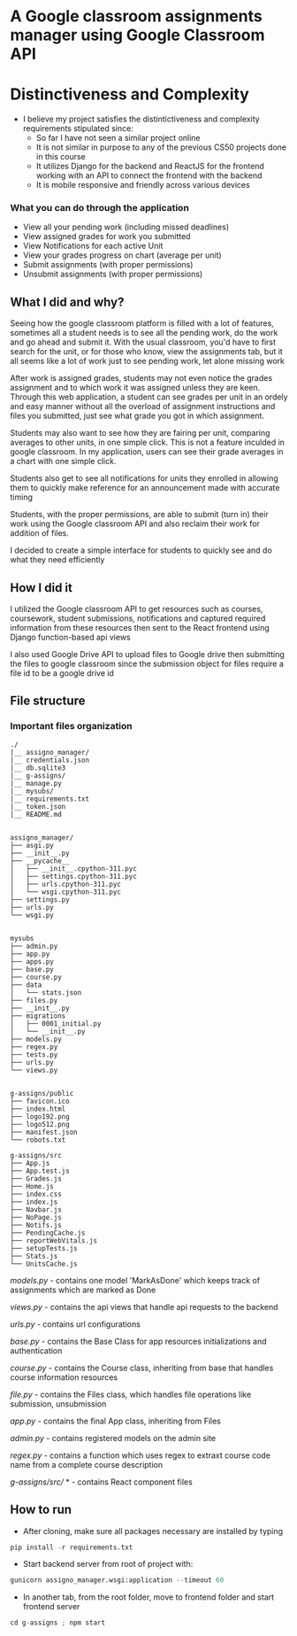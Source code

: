 # A Google classroom assignments manager using Google Classroom API

# Distinctiveness and Complexity
- I believe my project satisfies the distintictiveness and complexity requirements stipulated since:
    + So far I have not seen a similar project online
    + It is not similar in purpose to any of the previous CS50 projects done in this course
    + It utilizes Django for the backend and ReactJS for the frontend working with an API to connect the frontend with the backend
    + It is mobile responsive and friendly across various devices

### What you can do through the application
+ View all your pending work (including missed deadlines)
+ View assigned grades for work you submitted
+ View Notifications for each active Unit
+ View your grades progress on chart (average per unit)
+ Submit assignments (with proper permissions)
+ Unsubmit assignments (with proper permissions)

## What I did and why?
Seeing how the google classroom platform is filled with a lot of features, sometimes all a student needs is to see all the pending work, do the work and go ahead and submit it. With the usual classroom, you'd have to first search for the unit, or for those who know, view the assignments tab, but it all seems like a lot of work just to see pending work, let alone missing work

After work is assigned grades, students may not even notice the grades assignment and to which work it was assigned unless they are keen. Through this web application, a student can see grades per unit in an ordely and easy manner without all the overload of assignment instructions and files you submitted, just see what grade you got in which assignment.

Students may also want to see how they are fairing per unit, comparing averages to other units, in one simple click. This is not a feature inculded in google classroom. In my application, users can see their grade averages in a chart with one simple click.

Students also get to see all notifications for units they enrolled in allowing them to quickly make reference for an announcement made with accurate timing

Students, with the proper permissions, are able to submit (turn in) their work using the Google classroom API and also reclaim their work for addition of files.

I decided to create a simple interface for students to quickly see and do what they need efficiently

## How I did it
I utilized the Google classroom API to get resources such as courses, coursework, student submissions, notifications and captured required information from these resources then sent to the React frontend using Django function-based api views

I also used Google Drive API to upload files to Google drive then submitting the files to google classroom since the submission object for files require a file id to be a google drive id

## File structure
### Important files organization

    ./
    |__ assigno_manager/
    |__ credentials.json
    |__ db.sqlite3
    |__ g-assigns/
    |__ manage.py
    |__ mysubs/
    |__ requirements.txt
    |__ token.json
    |__ README.md


    assigno_manager/
    ├── asgi.py
    ├── __init__.py
    ├── __pycache__
    │   ├── __init__.cpython-311.pyc
    │   ├── settings.cpython-311.pyc
    │   ├── urls.cpython-311.pyc
    │   └── wsgi.cpython-311.pyc
    ├── settings.py
    ├── urls.py
    └── wsgi.py


    mysubs
    ├── admin.py
    ├── app.py
    ├── apps.py
    ├── base.py
    ├── course.py
    ├── data
    │   └── stats.json
    ├── files.py
    ├── __init__.py
    ├── migrations
    │   ├── 0001_initial.py
    │   └── __init__.py
    ├── models.py
    ├── regex.py
    ├── tests.py
    ├── urls.py
    └── views.py


    g-assigns/public
    ├── favicon.ico
    ├── index.html
    ├── logo192.png
    ├── logo512.png
    ├── manifest.json
    └── robots.txt

    g-assigns/src
    ├── App.js
    ├── App.test.js
    ├── Grades.js
    ├── Home.js
    ├── index.css
    ├── index.js
    ├── Navbar.js
    ├── NoPage.js
    ├── Notifs.js
    ├── PendingCache.js
    ├── reportWebVitals.js
    ├── setupTests.js
    ├── Stats.js
    └── UnitsCache.js


*models.py* - contains one model 'MarkAsDone' which keeps track of assignments which are marked as Done

*views.py* - contains the api views that handle api requests to the backend

*urls.py* - contains url configurations

*base.py* - contains the Base Class for app resources initializations and authentication

*course.py* - contains the Course class, inheriting from base that handles course information resources

*file.py* - contains the Files class, which handles file operations like submission, unsubmission

*app.py* - contains the final App class, inheriting from Files

*admin.py* - contains registered models on the admin site

*regex.py* - contains a function which uses regex to extraxt course code name from a complete course description

*g-assigns/src/* * - contains React component files

## How to run
- After cloning, make sure all packages necessary are installed by typing
```python
pip install -r requirements.txt
```
- Start backend server from root of project with: 
```python
gunicorn assigno_manager.wsgi:application --timeout 60
```
- In another tab, from the root folder, move to frontend folder and start frontend server
```python
cd g-assigns ; npm start
```
